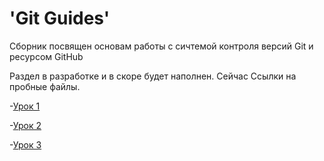 # 'Git Guides'

Сборник посвящен основам работы с сичтемой контроля версий Git и ресурсом GitHub

Раздел в разработке и в скоре будет наполнен. Сейчас Ссылки на пробные файлы.

-[Урок 1](https://github.com/Skif3195/Python-Learning/blob/Guides/Git/Урок%201.md)

-[Урок 2](https://github.com/Skif3195/Python-Learning/blob/Guides/Git/Урок%202.md)

-[Урок 3](https://github.com/Skif3195/Python-Learning/blob/Guides/Git/Урок%203.md)
